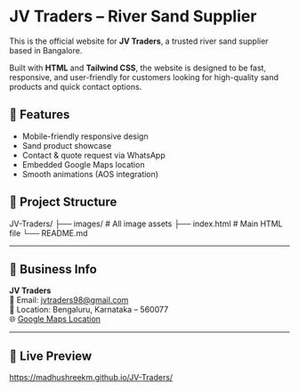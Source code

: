 # JV Traders – River Sand Supplier

This is the official website for **JV Traders**, a trusted river sand supplier based in Bangalore.

Built with **HTML** and **Tailwind CSS**, the website is designed to be fast, responsive, and user-friendly for customers looking for high-quality sand products and quick contact options.


## 🔧 Features

- Mobile-friendly responsive design
- Sand product showcase
- Contact & quote request via WhatsApp
- Embedded Google Maps location
- Smooth animations (AOS integration)



## 📁 Project Structure
JV-Traders/
├── images/ # All image assets
├── index.html # Main HTML file
└── README.md


---

## 📍 Business Info

**JV Traders**  
📧 Email: jvtraders98@gmail.com  
📍 Location: Bengaluru, Karnataka – 560077  
🌐 [Google Maps Location](https://maps.app.goo.gl/2b9teb27gZovpE1AA?g_st=aw)

---

## 🚀 Live Preview
https://madhushreekm.github.io/JV-Traders/


